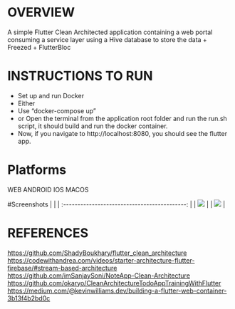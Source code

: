 # OVERVIEW 
A simple Flutter Clean Architected application containing a web portal consuming a service layer using a Hive database to store the data  + Freezed + FlutterBloc

# INSTRUCTIONS TO RUN
- Set up and run Docker
- Either 
 - Use “docker-compose up” 
 - or Open the terminal from the application root folder and run the run.sh script, it should build and run the docker container.
- Now, if you navigate to http://localhost:8080, you should see the flutter app.

# Platforms
WEB ANDROID IOS MACOS

#Screenshots
|                                               | 
| :-------------------------------------------: | 
| <Image src="screenshots/0.png" > | 
| <Image src="screenshots/1.png" >  | 

# REFERENCES
https://github.com/ShadyBoukhary/flutter_clean_architecture
https://codewithandrea.com/videos/starter-architecture-flutter-firebase/#stream-based-architecture
https://github.com/imSanjaySoni/NoteApp-Clean-Architecture
https://github.com/okaryo/CleanArchitectureTodoAppTrainingWithFlutter
https://medium.com/@kevinwilliams.dev/building-a-flutter-web-container-3b13f4b2bd0c
